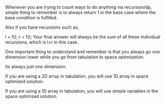 Whenever you are trying to count ways to do anything via recursion/dp, simple thing to remember is to always return 1 in the base case where the base condition is fulfilled.

Also if you have recursions such as,

l = f();
r = f();
Your final answer will always be the sum of all these individual recursions, which is l+r in this case.

One important thing to understand and remember is that you always go one dimension lower while you go from tabulation to space optimization.

Its always just one dimension.

If you are using a 2D array in tabulation, you will use 1D array in space optimized solution.

If you are using a 1D array in tabulation, you will use simple variables in the space optimized solution.